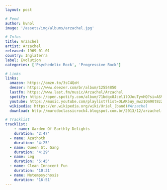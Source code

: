 ```yaml
---
layout: post

# Feed
author: kvnol
image: '/assets/img/albums/arzachel.jpg'

# Infos
title: Arzachel
artist: Arzachel
released: 1969-01-01
country: Inglaterra
label: Evolution
categories: ['Psychedelic Rock', 'Progressive Rock']

# Links
links:
  amazon: https://amzn.to/3sC4QoH
  deezer: https://www.deezer.com/br/album/12554850
  lastfm: https://www.last.fm/music/Arzachel/Arzachel
  spotify: https://open.spotify.com/album/71bdqx8Jcel1lOJouTyvHQ?si=ASVnolt_T-GNmLufqUf1hA
  youtube: https://music.youtube.com/playlist?list=OLAK5uy_mwz1Qm90t8zZggdOwrH07OtpUzq0WIXmw
  wikipedia: https://en.wikipedia.org/wiki/Uriel_(band)#Arzachel
  download: http://murodoclassicrock4.blogspot.com.br/2013/12/arzachel-1969.html

# Tracklist
tracklist:
	- name: Garden Of Earthly Delights
    duration: '2:47'
  - name: Azathoth
    duration: '4:25'
  - name: Queen St. Gang
    duration: '4:29'
  - name: Leg
    duration: '5:45'
  - name: Clean Innocent Fun
    duration: '10:31'
  - name: Metempsychosis
    duration: '16:51'
---
```

